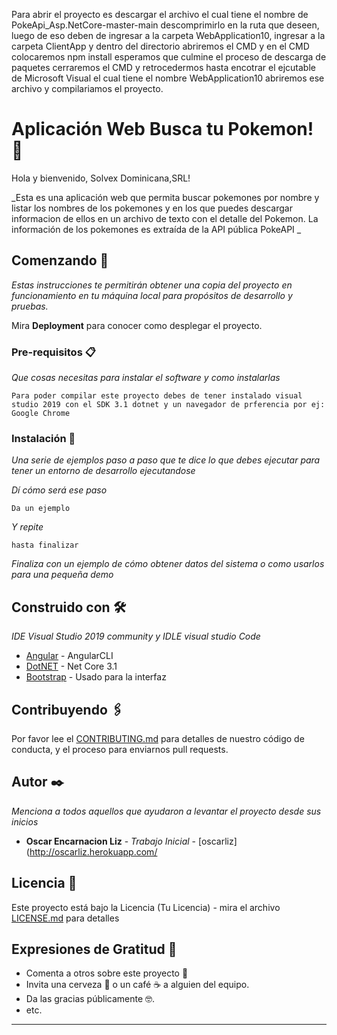 Para abrir el proyecto es descargar el archivo el cual tiene el nombre de PokeApi_Asp.NetCore-master-main descomprimirlo en la ruta que deseen, luego de eso deben de ingresar a la carpeta WebApplication10, ingresar a la carpeta ClientApp y dentro del directorio abriremos el CMD y en el CMD colocaremos npm install esperamos que culmine el proceso de descarga de paquetes cerraremos el CMD y retrocedermos hasta encotrar el ejcutable de Microsoft Visual el cual tiene el nombre WebApplication10 abriremos ese archivo y compilariamos el proyecto.

# Aplicación Web Busca tu Pokemon! 🦦

Hola y bienvenido, Solvex Dominicana,SRL!

_Esta es una aplicación web que permita buscar pokemones por nombre y listar los nombres de los pokemones y en los que puedes descargar informacion de ellos en un archivo de texto con el detalle del Pokemon. La información de los pokemones es extraída de la API pública PokeAPI _

## Comenzando 🚀

_Estas instrucciones te permitirán obtener una copia del proyecto en funcionamiento en tu máquina local para propósitos de desarrollo y pruebas._

Mira **Deployment** para conocer como desplegar el proyecto.


### Pre-requisitos 📋

_Que cosas necesitas para instalar el software y como instalarlas_

```
Para poder compilar este proyecto debes de tener instalado visual studio 2019 con el SDK 3.1 dotnet y un navegador de prferencia por ej: Google Chrome 
```

### Instalación 🔧

_Una serie de ejemplos paso a paso que te dice lo que debes ejecutar para tener un entorno de desarrollo ejecutandose_

_Dí cómo será ese paso_

```
Da un ejemplo
```

_Y repite_

```
hasta finalizar
```

_Finaliza con un ejemplo de cómo obtener datos del sistema o como usarlos para una pequeña demo_


## Construido con 🛠️

_IDE Visual Studio 2019 community y IDLE visual studio Code_

* [Angular](https://cli.angular.io/) - AngularCLI
* [DotNET](https://dotnet.microsoft.com/download/dotnet-core/3.1) - Net Core 3.1
* [Bootstrap](https://getbootstrap.com/) - Usado para la interfaz

## Contribuyendo 🖇️

Por favor lee el [CONTRIBUTING.md](https://gist.github.com/villanuevand/xxxxxx) para detalles de nuestro código de conducta, y el proceso para enviarnos pull requests.

## Autor ✒️

_Menciona a todos aquellos que ayudaron a levantar el proyecto desde sus inicios_

* **Oscar Encarnacion Liz** - *Trabajo Inicial* - [oscarliz](http://oscarliz.herokuapp.com/

## Licencia 📄

Este proyecto está bajo la Licencia (Tu Licencia) - mira el archivo [LICENSE.md](LICENSE.md) para detalles

## Expresiones de Gratitud 🎁

* Comenta a otros sobre este proyecto 📢
* Invita una cerveza 🍺 o un café ☕ a alguien del equipo. 
* Da las gracias públicamente 🤓.
* etc.

---
